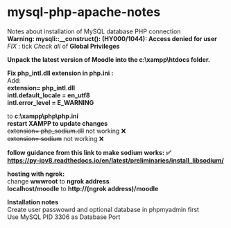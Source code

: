 # mysql-php-apache-notes
Notes about installation of MySQL database PHP connection<br>
**Warning: mysqli::__construct(): (HY000/1044): Access denied for user**<br>
_FIX_ : tick _Check all_ of **Global Privileges**<br>

**Unpack the latest version of Moodle into the c:\xampp\htdocs folder.**

**Fix php_intl.dll extension in php.ini :**<br>
Add:<br> 
**extension= php_intl.dll**<br>
**intl.default_locale = en_utf8**<br>
**intl.error_level = E_WARNING**<br>

to **c:\xampp\php\php.ini**<br>
**restart XAMPP to update changes**<br>
~~extension= php_sodium.dll~~ not working ❌<br> 
~~extension= sodium~~ not working ❌<br>

**follow guidance from this link to make sodium works: ✅**<br> 
**https://py-ipv8.readthedocs.io/en/latest/preliminaries/install_libsodium/** <br>

**hosting with ngrok:** <br>
change **wwwroot** to **ngrok address** <br>
**localhost/moodle** to **http://(ngrok address)/moodle** <br>

**Installation notes** <br>
Create user passwowrd and optional database in phpmyadmin first <br>
Use MySQL PID 3306  as Database Port <br>

